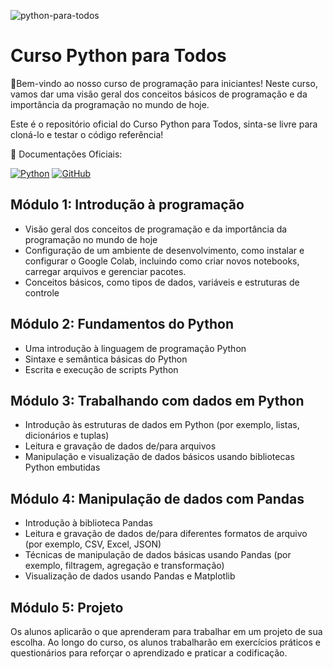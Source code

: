 ![python-para-todos](https://user-images.githubusercontent.com/44126109/215189613-c35f857c-8cd5-488b-9ed0-bdf765d82734.svg)

# Curso Python para Todos

🎉Bem-vindo ao nosso curso de programação para iniciantes! Neste curso, vamos dar uma visão geral dos conceitos básicos de programação e da importância da programação no mundo de hoje.

Este é o repositório oficial do Curso Python para Todos, sinta-se livre para cloná-lo e testar o código referência!

📖 Documentações Oficiais:

[![Python](https://img.shields.io/badge/python-3670A0?style=for-the-badge&logo=python&logoColor=ffdd54)](https://docs.python.org/pt-br/3/)
[![GitHub](https://img.shields.io/badge/github-%23121011.svg?style=for-the-badge&logo=github&logoColor=white)](https://docs.github.com/pt)

## Módulo 1: Introdução à programação

* Visão geral dos conceitos de programação e da importância da programação no mundo de hoje
* Configuração de um ambiente de desenvolvimento, como instalar e configurar o Google Colab, incluindo como criar novos notebooks, carregar arquivos e gerenciar pacotes.
* Conceitos básicos, como tipos de dados, variáveis e estruturas de controle

## Módulo 2: Fundamentos do Python

* Uma introdução à linguagem de programação Python
* Sintaxe e semântica básicas do Python
* Escrita e execução de scripts Python

## Módulo 3: Trabalhando com dados em Python

* Introdução às estruturas de dados em Python (por exemplo, listas, dicionários e tuplas)
* Leitura e gravação de dados de/para arquivos
* Manipulação e visualização de dados básicos usando bibliotecas Python embutidas

## Módulo 4: Manipulação de dados com Pandas

* Introdução à biblioteca Pandas
* Leitura e gravação de dados de/para diferentes formatos de arquivo (por exemplo, CSV, Excel, JSON)
* Técnicas de manipulação de dados básicas usando Pandas (por exemplo, filtragem, agregação e transformação)
* Visualização de dados usando Pandas e Matplotlib

## Módulo 5: Projeto

Os alunos aplicarão o que aprenderam para trabalhar em um projeto de sua escolha.
Ao longo do curso, os alunos trabalharão em exercícios práticos e questionários para reforçar o aprendizado e praticar a codificação.
